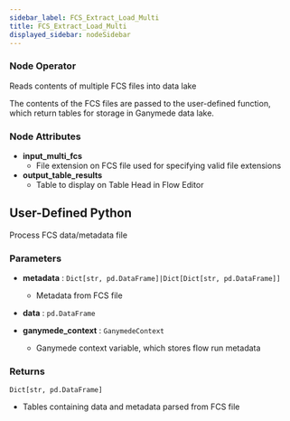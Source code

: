 ```yaml
---
sidebar_label: FCS_Extract_Load_Multi
title: FCS_Extract_Load_Multi
displayed_sidebar: nodeSidebar
---
```


### Node Operator
Reads contents of multiple FCS files into data lake

The contents of the FCS files are passed to the user-defined function, which
return tables for storage in Ganymede data lake.


### Node Attributes
- **input_multi_fcs**
  - File extension on FCS file used for specifying valid file extensions
- **output_table_results**
  - Table to display on Table Head in Flow Editor
## User-Defined Python
Process FCS data/metadata file


### Parameters
- **metadata** : `Dict[str, pd.DataFrame]|Dict[Dict[str, pd.DataFrame]]`
    - Metadata from FCS file
- **data** : `pd.DataFrame`

- **ganymede_context** : `GanymedeContext`
    - Ganymede context variable, which stores flow run metadata


### Returns
`Dict[str, pd.DataFrame]`
  - Tables containing data and metadata parsed from FCS file